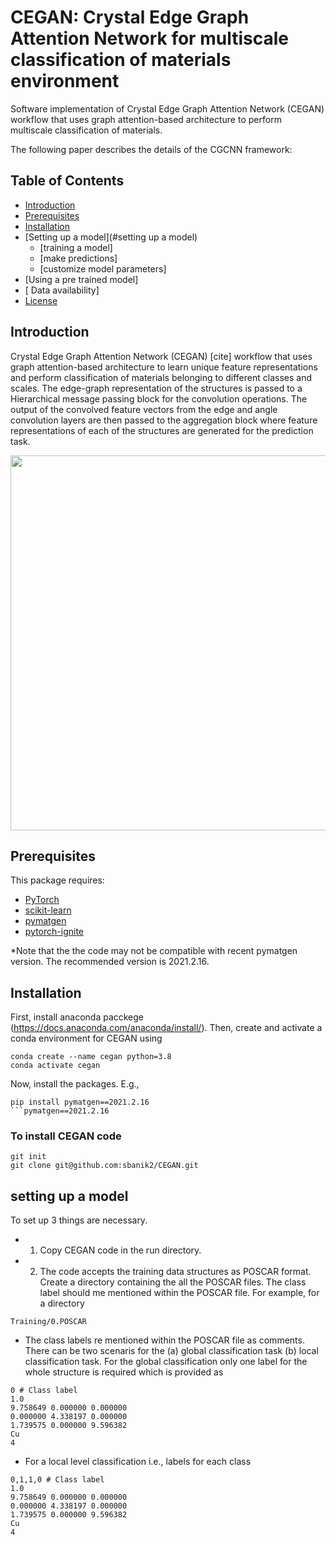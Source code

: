# CEGAN: Crystal Edge Graph Attention Network for multiscale classification of materials environment

Software implementation of Crystal Edge Graph Attention Network (CEGAN) workflow that uses graph attention-based architecture to perform multiscale classification of materials.

The following paper describes the details of the CGCNN framework:

## Table of Contents
- [Introduction](#Introduction)
- [Prerequisites](#prerequisites)
- [Installation](#installation)
- [Setting up a model](#setting up a model)
	- [training a model]
	- [make predictions]
  - [customize model parameters]
- [Using a pre trained model]
- [ Data availability]
- [License](#license)

## Introduction
Crystal Edge Graph Attention Network (CEGAN) [cite] workflow that uses graph attention-based architecture to learn unique feature representations and perform classification of materials belonging to different classes and scales. The edge-graph representation of the structures is passed to a Hierarchical message passing block for the convolution operations. The output of the convolved feature vectors from the edge and angle convolution layers are then passed to the aggregation block where feature representations of each of the structures are generated for the prediction task.


<a href="url"><img src="https://github.com/sbanik2/CEGAN/blob/main/Figs/Workflow.png" align="centre" height="600" width="1000" ></a>



## Prerequisites
This package requires:
- [PyTorch](http://pytorch.org)
- [scikit-learn](http://scikit-learn.org/stable/)
- [pymatgen]( https://pymatgen.org/)
- [pytorch-ignite](https://pytorch.org/ignite/index.html)

*Note that the the code may not be compatible with recent pymatgen version. The recommended version is 2021.2.16.

## Installation
First, install anaconda pacckege (https://docs.anaconda.com/anaconda/install/). Then, create and activate a conda environment for CEGAN using
```
conda create --name cegan python=3.8
conda activate cegan
```
Now, install the packages. E.g.,
```
pip install pymatgen==2021.2.16
```pymatgen==2021.2.16
```
### To install CEGAN code
```
git init
git clone git@github.com:sbanik2/CEGAN.git
```
## setting up a model
To set up 3 things are necessary.
-	1. Copy CEGAN code in the run directory.
-	2. The code accepts the training data structures as POSCAR format. Create a directory containing the all the POSCAR files. The class label should me mentioned within the POSCAR file. For example, for a directory 
``` 
Training/0.POSCAR
 ```
-	The class labels re mentioned within the POSCAR file as comments. There can be two scenaris for the (a) global classification task (b) local classification task. For the global classification only one label for the whole  structure  is required which is provided as
```
0 # Class label
1.0
9.758649 0.000000 0.000000
0.000000 4.338197 0.000000
1.739575 0.000000 9.596382
Cu
4
```
-	For a local level classification i.e., labels for each class
```
0,1,1,0 # Class label
1.0
9.758649 0.000000 0.000000
0.000000 4.338197 0.000000
1.739575 0.000000 9.596382
Cu
4
```
